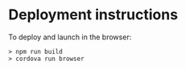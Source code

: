 Deployment instructions
=======================

To deploy and launch in the browser:
```
> npm run build
> cordova run browser
```
